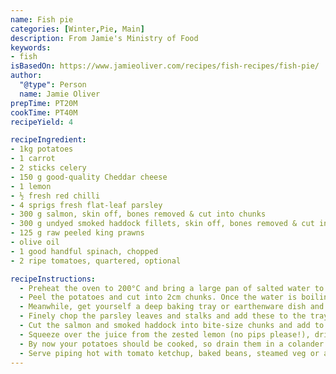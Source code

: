 ```yaml
---
name: Fish pie
categories: [Winter,Pie, Main]
description: From Jamie's Ministry of Food
keywords:
- fish
isBasedOn: https://www.jamieoliver.com/recipes/fish-recipes/fish-pie/
author:
  "@type": Person
  name: Jamie Oliver
prepTime: PT20M
cookTime: PT40M
recipeYield: 4

recipeIngredient:
- 1kg potatoes
- 1 carrot
- 2 sticks celery
- 150 g good-quality Cheddar cheese
- 1 lemon
- ½ fresh red chilli
- 4 sprigs fresh flat-leaf parsley
- 300 g salmon, skin off, bones removed & cut into chunks
- 300 g undyed smoked haddock fillets, skin off, bones removed & cut into chunks
- 125 g raw peeled king prawns
- olive oil
- 1 good handful spinach, chopped
- 2 ripe tomatoes, quartered, optional

recipeInstructions:
  - Preheat the oven to 200°C and bring a large pan of salted water to the boil. 
  - Peel the potatoes and cut into 2cm chunks. Once the water is boiling, add your potatoes and cook for around 12 minutes, until soft (you can stick your knife into them to check).
  - Meanwhile, get yourself a deep baking tray or earthenware dish and stand a box grater in it. Peel the carrot. Grate the celery, carrot and Cheddar on the coarse side of the grater. Use the fine side of the grater to grate the zest from the lemon. Finely grate or chop your chilli. 
  - Finely chop the parsley leaves and stalks and add these to the tray.
  - Cut the salmon and smoked haddock into bite-size chunks and add to the tray with the prawns.
  - Squeeze over the juice from the zested lemon (no pips please!), drizzle with olive oil and add a good pinch of salt and pepper. If you want to add any spinach or tomatoes, do it now. Mix everything together really well.
  - By now your potatoes should be cooked, so drain them in a colander and return them to the pan. Drizzle with a couple of good lugs of olive oil and add a pinch of salt and pepper. Mash until nice and smooth, then spread evenly over the top of the fish and grated veg. Place in the preheated oven for around 40 minutes, or until cooked through, crispy and golden on top. 
  - Serve piping hot with tomato ketchup, baked beans, steamed veg or a lovely green salad
---
```

